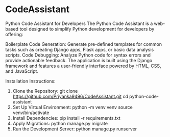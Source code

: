 # CodeAssistant
Python Code Assistant for Developers
The Python Code Assistant is a web-based tool designed to simplify Python development for developers by offering:

Boilerplate Code Generation: Generate pre-defined templates for common tasks such as creating Django apps, Flask apps, or basic data analysis scripts.
Code Debugging: Analyze Python code for syntax errors and provide actionable feedback.
The application is built using the Django framework and features a user-friendly interface powered by HTML, CSS, and JavaScript.

Installation Instructions:
1. Clone the Repository:
  git clone https://github.com/Priyanka9496/CodeAssistant.git
  cd python-code-assistant
2. Set Up Virtual Environment:
   python -m venv venv
   source venv/bin/activate
3. Install Dependencies:
     pip install -r requirements.txt
4. Apply Migrations:
      python manage.py migrate
5. Run the Development Server:
       python manage.py runserver
